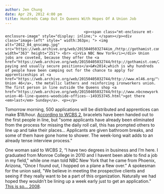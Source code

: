 ```yaml
---
author: Jen Chung
date: Apr 29, 2012 4:00 pm
title: Hundreds Camp Out In Queens With Hopes Of A Union Job
---
```


	
										<p><span class="mt-enclosure mt-enclosure-image" style="display: inline;"> </span></p><div class="image-left" style=" width:363px; "> <img alt="2012_04_qnscamp.jpg" src="https://web.archive.org/web/20150405032744im_/http://gothamist.com/attachments/jen/2012_04_qnscamp.jpg" width="363" height="251"> <br> <i>Via NBC New York</i></div> Union jobs are coveted, because they offer the <a href="https://web.archive.org/web/20150405032744/http://gothamist.com/2010/04/26/hundreds_wait_days_for_elevator_tec.php">well-paying and usually secure positions</a>&#x2014;which is why hundreds of people have been camping out for the chance to apply for apprenticeships at <a href="https://web.archive.org/web/20150405032744/http://www.ml46.org/">Local Union 46</a>, the metallic lathers and reinforcing ironworkers union.  The first person in line outside the Queens shop <a href="https://web.archive.org/web/20150405032744/http://www.nbcnewyork.com/news/local/local-union-46-line-queens-woodside-offices--149353745.html">got there <em>last</em> Sunday</a>. <p></p>

<p>Tomorrow morning, 500 applications will be distributed and apprentices can make $18/hour.  <a href="https://web.archive.org/web/20150405032744/http://newyork.cbslocal.com/2012/04/28/hundreds-line-up-for-chance-at-employment-in-queens/">According to WCBS 2</a>, bracelets have been handed out to the first people in line, but &quot;some applicants have already been eliminated from the process for missing the daily roll call, this has prompted others to line up and take their places... Applicants are given bathroom breaks, and some of them have gone home to shower. The week-long wait adds to an already tense interview process.&quot;</p>

<p>One woman said to WCBS 2, &#x201C;I have two degrees in business and I&#x2019;m here.  I graduated from Monroe College in 2010 and I havent been able to find a job in my field,&quot; while one man told NBC New York that he came from Phoenix, Arizona, &quot;Once I found out, I hopped on a plane a flew over.&quot;  A spokesman for the union said, &quot;We believe in meeting the prospective clients and seeing if they really want to be a part of this organization. Naturally we had hoped they wouldn&#x2019;t be lining up a week early just to get an application.&quot; <a href="https://web.archive.org/web/20150405032744/http://gothamist.com/2010/04/27/waiting_pays_off_for_some_union_job.php">This is so... 2008</a>.</p>					
										
									
				